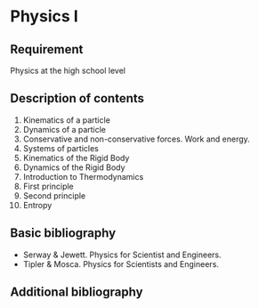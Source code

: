 # Physics I

## Requirement

Physics at the high school level

## Description of contents

1. Kinematics of a particle
2. Dynamics of a particle
3. Conservative and non-conservative forces. Work and energy.
4. Systems of particles
5. Kinematics of the Rigid Body
6. Dynamics of the Rigid Body
7. Introduction to Thermodynamics
8. First principle
9. Second principle
10. Entropy

## Basic bibliography

- Serway & Jewett. Physics for Scientist and Engineers.
- Tipler & Mosca. Physics for Scientists and Engineers.

## Additional bibliography
